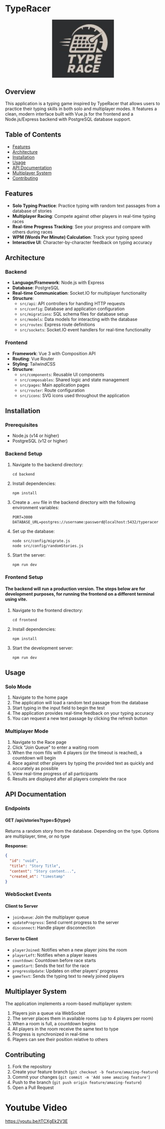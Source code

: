 
# TypeRacer

<p align="center">
  <img src="typerace-logo.jpeg" alt="TypeRace Logo" width="200"/>
</p>

## Overview
This application is a typing game inspired by TypeRacer that allows users to practice their typing skills in both solo and multiplayer modes. It features a clean, modern interface built with Vue.js for the frontend and a Node.js/Express backend with PostgreSQL database support.

## Table of Contents
- [Features](#features)
- [Architecture](#architecture)
- [Installation](#installation)
- [Usage](#usage)
- [API Documentation](#api-documentation)
- [Multiplayer System](#multiplayer-system)
- [Contributing](#contributing)

## Features
- **Solo Typing Practice**: Practice typing with random text passages from a database of stories
- **Multiplayer Racing**: Compete against other players in real-time typing races
- **Real-time Progress Tracking**: See your progress and compare with others during races
- **WPM (Words Per Minute) Calculation**: Track your typing speed
- **Interactive UI**: Character-by-character feedback on typing accuracy

## Architecture

### Backend
- **Language/Framework**: Node.js with Express
- **Database**: PostgreSQL
- **Real-time Communication**: Socket.IO for multiplayer functionality
- **Structure**:
  - `src/api`: API controllers for handling HTTP requests
  - `src/config`: Database and application configuration
  - `src/migrations`: SQL schema files for database setup
  - `src/models`: Data models for interacting with the database
  - `src/routes`: Express route definitions
  - `src/sockets`: Socket.IO event handlers for real-time functionality

### Frontend
- **Framework**: Vue 3 with Composition API
- **Routing**: Vue Router
- **Styling**: TailwindCSS
- **Structure**:
  - `src/components`: Reusable UI components
  - `src/composables`: Shared logic and state management
  - `src/pages`: Main application pages
  - `src/router`: Route configuration
  - `src/icons`: SVG icons used throughout the application

## Installation

### Prerequisites
- Node.js (v14 or higher)
- PostgreSQL (v12 or higher)

### Backend Setup
1. Navigate to the backend directory:
   ```
   cd backend
   ```

2. Install dependencies:
   ```
   npm install
   ```

3. Create a `.env` file in the backend directory with the following environment variables:
   ```
   PORT=3000
   DATABASE_URL=postgres://username:password@localhost:5432/typeracer
   ```

4. Set up the database:
   ```
   node src/config/migrate.js
   node src/config/randomStories.js
   ```

5. Start the server:
   ```
   npm run dev
   ```

### Frontend Setup
#### The backend will run a production version. The steps below are for development purposes, for running the frontend on a different terminal using vite.
1. Navigate to the frontend directory:
   ```
   cd frontend
   ```

2. Install dependencies:
   ```
   npm install
   ```

3. Start the development server:
   ```
   npm run dev
   ```

## Usage

### Solo Mode
1. Navigate to the home page
2. The application will load a random text passage from the database
3. Start typing in the input field to begin the test
4. The application provides real-time feedback on your typing accuracy
5. You can request a new text passage by clicking the refresh button

### Multiplayer Mode
1. Navigate to the Race page
2. Click "Join Queue" to enter a waiting room
3. When the room fills with 4 players (or the timeout is reached), a countdown will begin
4. Race against other players by typing the provided text as quickly and accurately as possible
5. View real-time progress of all participants
6. Results are displayed after all players complete the race

## API Documentation

### Endpoints

#### GET /api/stories?type=${type}
Returns a random story from the database. Depending on the type. Options are multiplayer, time, or no type

**Response:**
```json
{
  "id": "uuid",
  "title": "Story Title",
  "content": "Story content...",
  "created_at": "timestamp"
}
```

### WebSocket Events

#### Client to Server
- `joinQueue`: Join the multiplayer queue
- `updateProgress`: Send current progress to the server
- `disconnect`: Handle player disconnection

#### Server to Client
- `playerJoined`: Notifies when a new player joins the room
- `playerLeft`: Notifies when a player leaves
- `countdown`: Countdown before race starts
- `gameStart`: Sends the text for the race
- `progressUpdate`: Updates on other players' progress
- `gameText`: Sends the typing text to newly joined players

## Multiplayer System

The application implements a room-based multiplayer system:
1. Players join a queue via WebSocket
2. The server places them in available rooms (up to 4 players per room)
3. When a room is full, a countdown begins
4. All players in the room receive the same text to type
5. Progress is synchronized in real-time
6. Players can see their position relative to others

## Contributing
1. Fork the repository
2. Create your feature branch (`git checkout -b feature/amazing-feature`)
3. Commit your changes (`git commit -m 'Add some amazing feature'`)
4. Push to the branch (`git push origin feature/amazing-feature`)
5. Open a Pull Request

# Youtube Video
https://youtu.be/tTCXgEk2V3E
